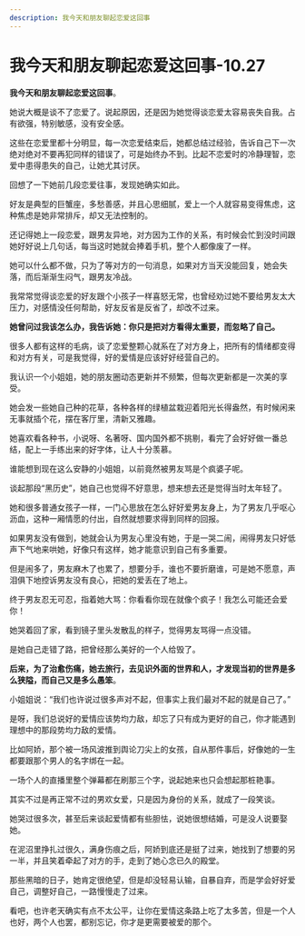 ```yaml
---
description: 我今天和朋友聊起恋爱这回事
---
```


# 我今天和朋友聊起恋爱这回事-10.27

**我今天和朋友聊起恋爱这回事**。

她说大概是谈不了恋爱了。说起原因，还是因为她觉得谈恋爱太容易丧失自我。占有欲强，特别敏感，没有安全感。

这些在恋爱里都十分明显，每一次恋爱结束后，她都总结过经验，告诉自己下一次绝对绝对不要再犯同样的错误了，可是始终办不到。比起不恋爱时的冷静理智，恋爱中患得患失的自己，让她尤其讨厌。

回想了一下她前几段恋爱往事，发现她确实如此。

好友是典型的巨蟹座，多愁善感，并且心思细腻，爱上一个人就容易变得焦虑，这种焦虑是她非常排斥，却又无法控制的。

还记得她上一段恋爱，跟男友异地，对方因为工作的关系，有时候会忙到没时间跟她好好说上几句话，每当这时她就会捧着手机，整个人都像废了一样。

她可以什么都不做，只为了等对方的一句消息，如果对方当天没能回复，她会失落，而后渐渐生闷气，跟男友冷战。

我常常觉得谈恋爱的好友跟个小孩子一样喜怒无常，也曾经劝过她不要给男友太大压力，对感情没任何帮助，好友反省是反省了，却改不过来。

**她曾问过我该怎么办，我告诉她：你只是把对方看得太重要，而忽略了自己。**

很多人都有这样的毛病，谈了恋爱整颗心就系在了对方身上，把所有的情绪都变得和对方有关，可是我觉得，好的爱情是应该好好经营自己的。

我认识一个小姐姐，她的朋友圈动态更新并不频繁，但每次更新都是一次美的享受。

她会发一些她自己种的花草，各种各样的绿植盆栽迎着阳光长得盎然，有时候闲来无事就插个花，摆在客厅里，清新又雅趣。

她喜欢看各种书，小说呀、名著呀、国内国外都不挑剔，看完了会好好做一番总结，配上一手练出来的好字体，让人十分羡慕。

谁能想到现在这么安静的小姐姐，以前竟然被男友骂是个疯婆子呢。

谈起那段“黑历史”，她自己也觉得不好意思，想来想去还是觉得当时太年轻了。

她和很多普通女孩子一样，一门心思放在怎么好好爱男友身上，为了男友几乎呕心沥血，这种一厢情愿的付出，自然就想要求得到同样的回报。

如果男友没有做到，她就会认为男友心里没有她，于是一哭二闹，闹得男友只好低声下气地来哄她，好像只有这样，她才能意识到自己有多重要。

但是闹多了，男友麻木了也累了，想要分手，谁也不要折磨谁，可是她不愿意，声泪俱下地控诉男友没有良心，把她的爱丢在了地上。

终于男友忍无可忍，指着她大骂：你看看你现在就像个疯子！我怎么可能还会爱你！

她哭着回了家，看到镜子里头发散乱的样子，觉得男友骂得一点没错。

是她自己走错了路，把曾经那么美好的一个人给毁了。

**后来，为了治愈伤痛，她去旅行，去见识外面的世界和人，才发现当初的世界是多么狭隘，而自己又是多么愚笨**。

小姐姐说：“我们也许说过很多声对不起，但事实上我们最对不起的就是自己了。”

是呀，我们总说好的爱情应该势均力敌，却忘了只有成为更好的自己，你才能遇到理想中的那段势均力敌的爱情。

比如阿娇，那个被一场风波推到舆论刀尖上的女孩，自从那件事后，好像她的一生都要跟那个男人的名字绑在一起。

一场个人的直播里整个弹幕都在刷那三个字，说起她来也只会想起那桩艳事。

其实不过是再正常不过的男欢女爱，只是因为身份的关系，就成了一段笑谈。

她哭过很多次，甚至后来谈起爱情都有些胆怯，说她很想结婚，可是没人说要娶她。

在泥沼里挣扎过很久，满身伤痕之后，阿娇到底还是挺了过来，她找到了想要的另一半，并且笑着牵起了对方的手，走到了她心念已久的殿堂。

那些黑暗的日子，她肯定很绝望，但是却没轻易认输，自暴自弃，而是学会好好爱自己，调整好自己，一路慢慢走了过来。

看吧，也许老天确实有点不太公平，让你在爱情这条路上吃了太多苦，但是一个人也好，两个人也罢，都别忘记，你才是更需要被爱的那个。
